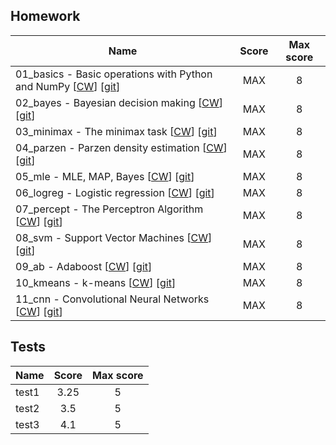 ## Homework
| Name​                                                                                                                                                                        | Score | Max score |
| ---------------------------------------------------------------------------------------------------------------------------------------------------------------------------- | :---: | :-------: |
| 01_basics - Basic operations with Python and NumPy [[CW](https://cw.fel.cvut.cz/wiki/courses/be5b33rpz/labs/01_intro/start "Assignment instruction")] [[git](hw/01_basics/)] |  MAX  |     8     |
| 02_bayes - Bayesian decision making [[CW](https://cw.felk.cvut.cz/wiki/courses/be5b33rpz/labs/02_bayes/start "Assignment instruction")] [[git](hw/02_bayes/)]                |  MAX  |     8     |
| 03_minimax - The minimax task [[CW](https://cw.fel.cvut.cz/wiki/courses/be5b33rpz/labs/03_minimax/start "Assignment instruction")] [[git](hw/03_minimax/)]                   |  MAX  |     8     |
| 04_parzen - Parzen density estimation [[CW](https://cw.felk.cvut.cz/wiki/courses/be5b33rpz/labs/04_parzen/start "Assignment instruction")] [[git](hw/04_parzen/)]            |  MAX  |     8     |
| 05_mle - MLE, MAP, Bayes [[CW](https://cw.fel.cvut.cz/wiki/courses/be5b33rpz/labs/05_mle_map_bayes/start "Assignment instruction")] [[git](hw/05_mle_map_bayes/)]            |  MAX  |     8     |
| 06_logreg - Logistic regression [[CW](https://cw.felk.cvut.cz/wiki/courses/be5b33rpz/labs/06_logreg "Assignment instruction")] [[git](hw/06_logreg/)]                        |  MAX  |     8     |
| 07_percept - The Perceptron Algorithm [[CW](https://cw.fel.cvut.cz/wiki/courses/be5b33rpz/labs/07_perceptron/start "Assignment instruction")] [[git](hw/07_perceptron/)]     |  MAX  |     8     |
| 08_svm - Support Vector Machines [[CW](https://cw.fel.cvut.cz/wiki/courses/be5b33rpz/labs/08_svm/start "Assignment instruction")] [[git](hw/08_svm/)]                        |  MAX  |     8     |
| 09_ab - Adaboost [[CW](https://cw.fel.cvut.cz/wiki/courses/be5b33rpz/labs/09_adaboost/start "Assignment instruction")] [[git](hw/09_adaboost/)]                              |  MAX  |     8     |
| 10_kmeans - k-means [[CW](https://cw.fel.cvut.cz/b191/courses/be5b33rpz/labs/10_k-means/start "Assignment instruction")] [[git](hw/10_kmeans/)]                              |  MAX  |     8     |
| 11_cnn - Convolutional Neural Networks [[CW](https://cw.fel.cvut.cz/wiki/courses/be5b33rpz/labs/cnn/start "Assignment instruction")] [[git](hw/11_cnn/)]                     |  MAX  |     8     |

## Tests
| Name​ | Score | Max score |
| ----- | :---: | :-------: |
| test1 | 3.25  |     5     |
| test2 |  3.5  |     5     |
| test3 |  4.1  |     5     |